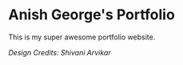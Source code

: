 # Anish George's Portfolio

This is my super awesome portfolio website.

_Design Credits: Shivani Arvikar_
